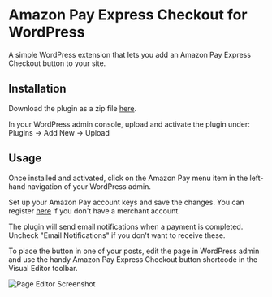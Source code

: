 Amazon Pay Express Checkout for WordPress
==============================================

A simple WordPress extension that lets you add an Amazon Pay Express Checkout button to your site.

Installation
------------

Download the plugin as a zip file [here](https://github.com/amzn/amazon-pay-wordpress-plugin/releases). 

In your WordPress admin console, upload and activate the plugin under: Plugins -> Add New -> Upload 

Usage
-----

Once installed and activated, click on the Amazon Pay menu item in the left-hand navigation of your WordPress admin. 

Set up your Amazon Pay account keys and save the changes. You can register [here](https://payments.amazon.com/register?source=SPPD&ld=APUSWORDPRESS&spId=A3D68VL23XMOV2&locale=US) if you don't have a merchant account.

The plugin will send email notifications when a payment is completed. Uncheck "Email Notifications" if you don't want to receive these.

To place the button in one of your posts, edit the page in WordPress admin and use the handy Amazon Pay Express Checkout button shortcode in the Visual Editor toolbar.

![Page Editor Screenshot](https://raw.githubusercontent.com/amzn/amazon-pay-wordpress-plugin/master/images/editor.png?token=ACKUDdk9HtTKQhPThlkdAepRX9yM-vlHks5VAhVdwA%3D%3D)
